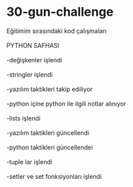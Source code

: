 # 30-gun-challenge
Eğitimim sırasındaki kod çalışmaları
<br>
<br>
PYTHON SAFHASI  
<br>
-değişkenler işlendi  
<br>
-stringler işlendi  
<br>
-yazılım taktikleri takip ediliyor  
<br>
-python içine python ile ilgili notlar alınıyor  
<br>
-lists işlendi  
<br>
-yazılım taktikleri güncellendi  
<br>
-python taktikleri güncellendei  
<br>
-tuple lar işlendi  
<br>
-setler ve set fonksiyonları işlendi  
<br>


